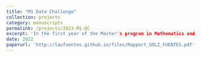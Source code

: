 ```yaml
---
title: "M1 Data Challenge"
collection: projects
category: manuscripts
permalink: /projects/2023-M1-DC
excerpt: 'In the first year of the Master's program in Mathematics and Artificial Intelligence, we worked on a predictive modeling project. The goal was to create a model that could predict daily energy consumption in France during the COVID-19 period, using a database that has been collecting information since 2012. You can find attached the report resulting from our work.'
date: 2022
paperurl: 'http://laufuentes.github.io/files/Rapport_GOLZ_FUENTES.pdf'
---
```

